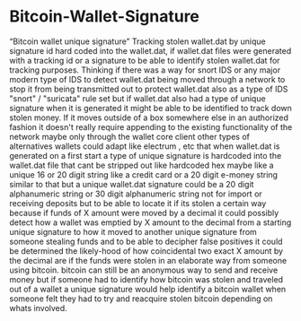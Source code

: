 # Bitcoin-Wallet-Signature

<p>
	                                                               “Bitcoin wallet unique signature”
	Tracking stolen wallet.dat by unique signature id hard coded into the wallet.dat, if wallet.dat files were generated with a tracking id or a signature to be able to identify stolen wallet.dat for tracking purposes. Thinking if there was a way for snort IDS or any major modern type of IDS to detect wallet.dat being moved through a network to stop it from being transmitted out to protect wallet.dat also as a type of IDS "snort" / "suricata" rule set but if wallet.dat also had a type of unique signature when it is generated it might be able to be identified to track down stolen money. If it moves outside of a box somewhere else in an authorized fashion it doesn't really require appending to the existing functionality of the network maybe only through the wallet core client other types of alternatives wallets could adapt like electrum , etc that when wallet.dat is generated on a first start a type of unique signature is hardcoded into the wallet.dat file that cant be stripped out like hardcoded hex maybe like a unique 16 or 20 digit string like a credit card or a 20 digit e-money string  similar to that but a unique wallet.dat signature could be a 20 digit alphanumeric string or 30 digit alphanumeric string  not for import or receiving deposits but to be able to locate it if its stolen a certain way  because if funds of X amount were moved by a decimal it could possibly detect how a wallet was emptied by X amount to the decimal from a starting unique signature to how it moved to another unique signature from someone stealing funds and to be able to decipher false positives it could be determined the likely-hood of how coincidental two exact X amount by the decimal are if the funds were stolen in an elaborate way from someone using bitcoin. bitcoin can still be an anonymous way to send and receive money but if someone had to identify how bitcoin was stolen and traveled out of a wallet a unique signature would help identify a bitcoin wallet when someone felt they had to try and reacquire stolen bitcoin depending on whats involved.</p>
